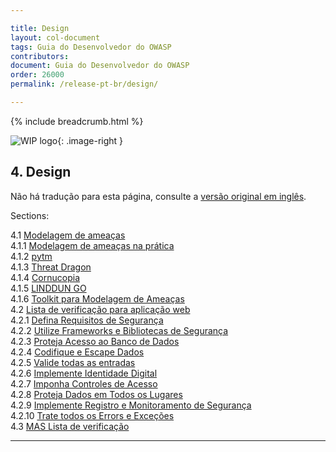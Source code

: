 ```yaml
---

title: Design
layout: col-document
tags: Guia do Desenvolvedor do OWASP
contributors:
document: Guia do Desenvolvedor do OWASP
order: 26000
permalink: /release-pt-br/design/

---
```


{% include breadcrumb.html %}

<style type="text/css">
.image-right {
  height: 180px;
  display: block;
  margin-left: auto;
  margin-right: auto;
  float: right;
}
</style>

![WIP logo](../../../assets/images/dg_wip.png "Trabalho em andamento"){: .image-right }

## 4. Design

Não há tradução para esta página, consulte a [versão original em inglês][release0600].

Sections:

4.1 [Modelagem de ameaças](01-threat-modeling/toc.md)  
4.1.1 [Modelagem de ameaças na prática](01-threat-modeling/01-threat-modeling.md)  
4.1.2 [pytm](01-threat-modeling/02-pytm.md)  
4.1.3 [Threat Dragon](01-threat-modeling/03-threat-dragon.md)  
4.1.4 [Cornucopia](01-threat-modeling/04-cornucopia.md)  
4.1.5 [LINDDUN GO](01-threat-modeling/05-linddun-go.md)  
4.1.6 [Toolkit para Modelagem de Ameaças](01-threat-modeling/06-toolkit.md)  
4.2 [Lista de verificação para aplicação web](02-web-app-checklist/toc.md)  
4.2.1 [Defina Requisitos de Segurança](02-web-app-checklist/01-define-security-requirements.md)  
4.2.2 [Utilize Frameworks e Bibliotecas de Segurança](02-web-app-checklist/02-frameworks-libraries.md)  
4.2.3 [Proteja Acesso ao Banco de Dados](02-web-app-checklist/03-secure-database-access.md)  
4.2.4 [Codifique e Escape Dados](02-web-app-checklist/04-encode-escape-data.md)  
4.2.5 [Valide todas as entradas](02-web-app-checklist/05-validate-inputs.md)  
4.2.6 [Implemente Identidade Digital](02-web-app-checklist/06-digital-identity.md)  
4.2.7 [Imponha Controles de Acesso](02-web-app-checklist/07-access-controls.md)  
4.2.8 [Proteja Dados em Todos os Lugares](02-web-app-checklist/08-protect-data.md)  
4.2.9 [Implemente Registro e Monitoramento de Segurança](02-web-app-checklist/09-logging-monitoring.md)  
4.2.10 [Trate todos os Errors e Exceções](02-web-app-checklist/10-handle-errors-exceptions.md)  
4.3 [MAS Lista de verificação](03-mas-checklist.md)  

----

[release0600]: https://github.com/OWASP/www-project-developer-guide/blob/main/draft/06-design/toc.md
